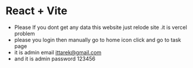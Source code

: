 # React + Vite
- Please If you dont get any data this website just relode site .it is vercel problem
- please you login then manually go to home icon click and go to task page
- it is admin email ittarek@gmail.com
- and it is admin password 123456


